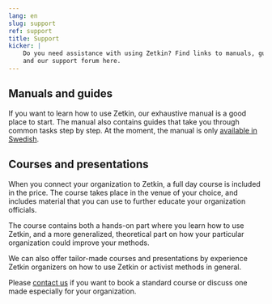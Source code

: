 ```yaml
---
lang: en
slug: support
ref: support
title: Support
kicker: |
    Do you need assistance with using Zetkin? Find links to manuals, guides
    and our support forum here.
---
```


## Manuals and guides
If you want to learn how to use Zetkin, our exhaustive manual is a good place
to start. The manual also contains guides that take you through common tasks
step by step. At the moment, the manual is only [available in Swedish](//manual.zetkin.org/sv).

## Courses and presentations
When you connect your organization to Zetkin, a full day course is included in
the price. The course takes place in the venue of your choice, and includes
material that you can use to further educate your organization officials.

The course contains both a hands-on part where you learn how to use Zetkin,
and a more generalized, theoretical part on how your particular organization
could improve your methods.

We can also offer tailor-made courses and presentations by experience Zetkin
organizers on how to use Zetkin or activist methods in general.

Please [contact us](/en/contact) if you want to book a standard course or
discuss one made especially for your organization.
